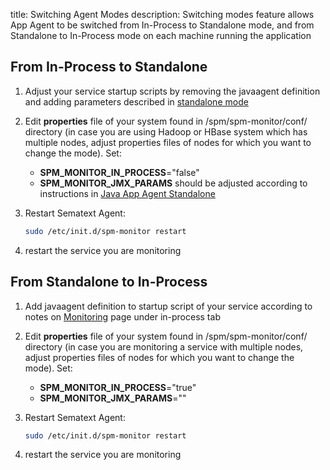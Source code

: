 title: Switching Agent Modes
description: Switching modes feature allows App Agent to be switched from In-Process to Standalone mode, and from Standalone to In-Process mode on each machine running the application

## From In-Process to Standalone

1. Adjust your service startup scripts by removing the javaagent
definition and adding parameters described in [standalone mode](spm-monitor-standalone)

2. Edit **properties** file of your system found in
/spm/spm-monitor/conf/ directory (in case you are using Hadoop or HBase
system which has multiple nodes, adjust properties files of nodes for
which you want to change the mode). Set:

    - **SPM\_MONITOR\_IN\_PROCESS**="false"
    - **SPM\_MONITOR\_JMX\_PARAMS** should be adjusted according to
      instructions in [Java App Agent Standalone](spm-monitor-standalone)

3.  Restart Sematext Agent:

    ``` bash
    sudo /etc/init.d/spm-monitor restart
    ```

4. restart the service you are monitoring


## From Standalone to In-Process

1. Add javaagent definition to startup script of your service according
to notes on [Monitoring](https://apps.sematext.com/ui/monitoring) page under
in-process tab

2. Edit **properties** file of your system found in
/spm/spm-monitor/conf/ directory (in case you are monitoring a service
with multiple nodes, adjust properties files of nodes for which you
want to change the mode). Set:

    - **SPM\_MONITOR\_IN\_PROCESS**="true"
    - **SPM\_MONITOR\_JMX\_PARAMS**=""

3. Restart Sematext Agent:

    ``` bash
    sudo /etc/init.d/spm-monitor restart
    ```

4. restart the service you are monitoring

